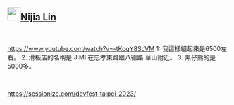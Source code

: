 <h2 id="user-content-nijia-lin"><a class="heading-link" href="#nijia-lin">
<img src="https://camo.githubusercontent.com/8e0f9cf2a951d92a9ffd1ccdc03612d8070be601939e180e09445aef0889e297/68747470733a2f2f7370726f66696c652e6c696e652d7363646e2e6e65742f30684b76546f696a794546466c35466763632d305a714a676c47467a4e615a30314c584852616278684654446c4e493174614269565a61423543536a74484a31594a41434a534e307846486a703142574d5f5a30446f6258346d536d35414946454d584868627551" width="30" height="30" data-canonical-src="https://sprofile.line-scdn.net/0hKvToijyEFFl5Fgcc-0ZqJglGFzNaZ01LXHRabxhFTDlNI1taBiVZaB5CSjtHJ1YJACJSN0xFHjp1BWM_Z0DobX4mSm5AIFEMXHhbuQ" style="max-width: 100%;">Nijia Lin<span aria-hidden="true" class="octicon octicon-link"></span></a></h2><br><p><a href="https://www.youtube.com/watch?v=-tKoqY8ScVM" rel="nofollow">https://www.youtube.com/watch?v=-tKoqY8ScVM</a>
1: 我這樣組起來是6500左右。
2. 滑板店的名稱是 JIMI 在忠孝東路跟八德路 華山附近。
3. 黑仔熊的是5000多。</p>
<br /><p><a href="https://sessionize.com/devfest-taipei-2023/" rel="nofollow">https://sessionize.com/devfest-taipei-2023/</a></p>
